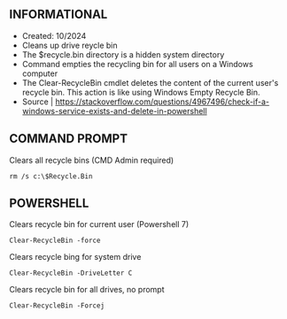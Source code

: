 ## INFORMATIONAL
- Created: 10/2024
- Cleans up drive reycle bin
- The $recycle.bin directory is a hidden system directory
- Command empties the recycling bin for all users on a Windows computer
- The Clear-RecycleBin cmdlet deletes the content of the current user's recycle bin. This action is like using Windows Empty Recycle Bin.
- Source | https://stackoverflow.com/questions/4967496/check-if-a-windows-service-exists-and-delete-in-powershell      

## COMMAND PROMPT
Clears all recycle bins (CMD Admin required)
```
rm /s c:\$Recycle.Bin 
```

## POWERSHELL
Clears recycle bin for current user (Powershell 7)
```
Clear-RecycleBin -force
```

Clears recycle bing for system drive
```
Clear-RecycleBin -DriveLetter C
```

Clears recycle bin for all drives, no prompt
```
Clear-RecycleBin -Forcej
```
